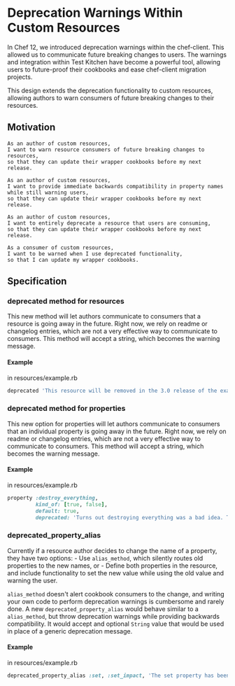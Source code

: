# Deprecation Warnings Within Custom Resources

In Chef 12, we introduced deprecation warnings within the chef-client. This allowed us to communicate future breaking changes to users. The warnings and integration within Test Kitchen have become a powerful tool, allowing users to future-proof their cookbooks and ease chef-client migration projects.

This design extends the deprecation functionality to custom resources, allowing authors to warn consumers of future breaking changes to their resources.

## Motivation

    As an author of custom resources,
    I want to warn resource consumers of future breaking changes to resources,
    so that they can update their wrapper cookbooks before my next release.

	As an author of custom resources,
    I want to provide immediate backwards compatibility in property names while still warning users,
    so that they can update their wrapper cookbooks before my next release.

	As an author of custom resources,
    I want to entirely deprecate a resource that users are consuming,
    so that they can update their wrapper cookbooks before my next release.

	As a consumer of custom resources,
    I want to be warned when I use deprecated functionality,
    so that I can update my wrapper cookbooks.

## Specification

### deprecated method for resources

This new method will let authors communicate to consumers that a resource is going away in the future. Right now, we rely on readme or changelog entries, which are not a very effective way to communicate to consumers. This method will accept a string, which becomes the warning message.

#### Example

in resources/example.rb

```ruby
deprecated 'This resource will be removed in the 3.0 release of the example cookbook in April 2018. You should use example_ng instead. See the readme for additional information.'
```

### deprecated method for properties

This new option for properties will let authors communicate to consumers that an individual property is going away in the future. Right now, we rely on readme or changelog entries, which are not a very effective way to communicate to consumers. This method will accept a string, which becomes the warning message.

#### Example

in resources/example.rb

```ruby
property :destroy_everything,
         kind_of: [true, false],
         default: true,
         deprecated: 'Turns out destroying everything was a bad idea. This property will be removed in the 3.0 release of this cookbook in April 2018 and will throw an error if set at that time.'
```

### deprecated_property_alias

Currently if a resource author decides to change the name of a property, they have two options:
    - Use `alias_method`, which silently routes old properties to the new names, or
    - Define both properties in the resource, and include functionality to set the new value while using the old value and warning the user.

`alias_method` doesn't alert cookbook consumers to the change, and writing your own code to perform deprecation warnings is cumbersome and rarely done. A new `deprecated_property_alias` would behave similar to a `alias_method`, but throw deprecation warnings while providing backwards compatibility. It would accept and optional `String` value that would be used in place of a generic deprecation message.

#### Example

in resources/example.rb

```ruby
deprecated_property_alias :set, :set_impact, 'The set property has been renamed to set_impact. Set will be removed from this cookbook in the next release in April 2018.'
```
